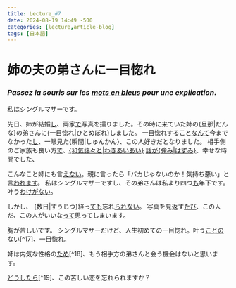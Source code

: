 ```yaml
---
title: Lecture_#7
date: 2024-08-19 14:49 -500
categories: [lecture,article-blog]
tags: [日本語]
---
```


# 姉の夫の弟さんに一目惚れ
### *Passez la souris sur les [mots en bleus](## "explication") pour une explication.*

私はシングルマザーです。

先日、姉が結婚[し](## "'forme en て soutenue' de する, équivaut à して")、両家[で](## "avec (toute la famille)")写真を撮りました。その時に来ていた姉の{旦那|だんな}の弟さんに{一目惚れ|ひとめぼれ}しました。
一目惚れすること[なんて](## "(grammaire) Xなんて, 'une chose aussi bien/nul que X'")今までなかった[し](## "(grammaire) Et en plus")、一眼見た{瞬間|しゅんかん}、この人好きだとなりました。
相手側のご家族も良い方[で](## "Et. C'est la forme en て de です")、[{和気藹々と|わきあいあい}](## "(yojijukugo) une ambiance cordiale + le と adverbiale") [話が{弾み|はずみ}](## "(exp.) la conversation est agréable")、幸せな時間でした、

こんなこと姉にも言[えない](## "(conjugaison) Forme potentiel négatif. « Ne pas pouvoir... ». Ici, « Ne pas pouvoir dire. »")。親に言ったら「バカじゃないのか！気持ち悪い」と言[われます](## "(conjugaison) Passif. Ici, « On m'a dit...»")。
私はシングルマザーですし、その弟さんは私より四つ[も](## "(particule) Ici, も insiste sur l'importance  subjective de ces 4 ans d'écart. « Il a QUATRE ANS de moins que moi, à me yeux c'est ENORME. » ")年下です。叶う[わけがない](## "(grammaire) ça ne va certainement pas ~ ; Aucune chance que ~")。

しかし、
{数日|すうじつ}経っ[ても](## "(grammaire) Bien que/Même si, « bien que plusieurs se soit écoulés »")忘れ[られない](## "(conjugaison) Forme potentiel négative. « Ne pas pouvoir... ». Ici, « Ne pas pouvoir oublier. »")。
写真を見返す[たび](## "(grammaire) à chaque fois que")、この人だ、この人がいいな[って](## "(contraction) と de citation, « Je pense que 'この人がいいな' »")思ってしまいます。

胸が苦しいです。
シングルマザーだけど、人生初めての一目惚れ。叶う[ことのない](## "(grammaire) équivaut à ことがない, jamais. 'ça ne va jamais se réaliser'")[^17]、一目惚れ。

姉は内気な性格の[ため](## "(grammaire) parce que")[^18]、もう相手方の弟さんと会う機会はないと思います。

[どうしたら](## "(expression) どうしたら ou どうすれば = « comment faire pour... »")[^19]、この苦しい恋を忘れられますか？
